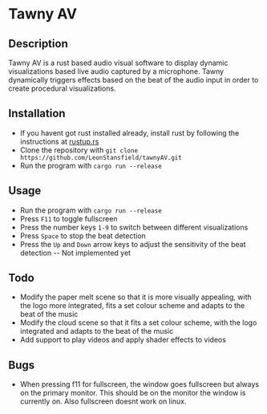 # Tawny AV

## Description
Tawny AV is a rust based audio visual software to display dynamic visualizations based live audio captured by a microphone. Tawny dynamically triggers effects based on the beat of the audio input in order to create procedural visualizations.


## Installation
- If you havent got rust installed already, install rust by following the instructions at [rustup.rs](https://rustup.rs/)
- Clone the repository with `git clone https://github.com/LeonStansfield/tawnyAV.git`
- Run the program with `cargo run --release`

## Usage
- Run the program with `cargo run --release`
- Press `F11` to toggle fullscreen
- Press the number keys `1-9` to switch between different visualizations
- Press `Space` to stop the beat detection
- Press the `Up` and `Down` arrow keys to adjust the sensitivity of the beat detection --  Not implemented yet

## Todo
- Modify the paper melt scene so that it is more visually appealing, with the logo more integrated, fits a set colour scheme and adapts to the beat of the music
- Modify the cloud scene so that it fits a set colour scheme, with the logo integrated and adapts to the beat of the music
- Add support to play videos and apply shader effects to videos

## Bugs
 - When pressing f11 for fullscreen, the window goes fullscreen but always on the primary monitor. This should be on the monitor the window is currently on. Also fullscreen doesnt work on linux.
